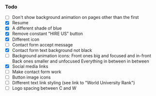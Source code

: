 ### Todo

- [ ] Don't show background animation on pages other than the first
- [x] Resume
- [x] A different shade of blue
- [x] Remove constant "HIRE US" button
- [x] Different icon
- [ ] Contact form accept message
- [x] Contact form text background not black
- [ ] Background animation icons:
  Front ones big and focused and in-front
  Back ones smaller and unfocused
  Everything in between in between
- [x] Social media links
- [ ] Make contact form work
- [ ] Button image icons
- [ ] Different text link styling (see link to "World University Rank")
- [ ] Logo spacing between C and W
